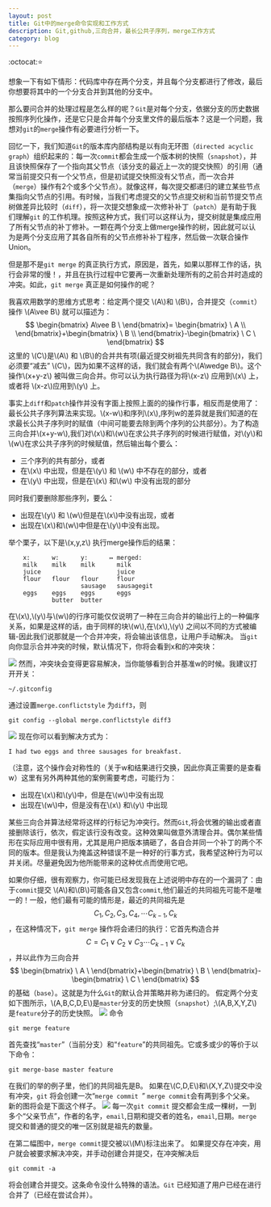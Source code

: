 ```yaml
---
layout: post
title: Git中的merge命令实现和工作方式
description: Git,github,三向合并，最长公共子序列，merge工作方式
category: blog
---
```


:octocat::star:

想象一下有如下情形：代码库中存在两个分支，并且每个分支都进行了修改，最后你想要将其中的一个分支合并到其他的分支中。

那么要问合并的处理过程是怎么样的呢？`Git`是对每个分支，依据分支的历史数据按照序列化操作，还是它只是合并每个分支里文件的最后版本？这是一个问题，我想对`git`的`merge`操作有必要进行分析一下。

回忆一下，我们知道`Git`的版本库内部结构是以有向无环图（`directed acyclic graph`）组织起来的：每一次`commit`都会生成一个版本树的快照（`snapshot`），并且该快照保存了一个指向其父节点（该分支的最近上一次的提交快照）的引用（通常当前提交只有一个父节点，但是初试提交快照没有父节点，而一次合并（`merge`）操作有2个或多个父节点）。就像这样，每次提交都递归的建立某些节点集指向父节点的引用。有时候，当我们考虑提交的父节点提交树和当前节提交节点树做差异比较时（`diff`），将一次提交想象成一次修补补丁（`patch`）是有助于我们理解`git` 的工作机理。按照这种方式，我们可以这样认为，提交树就是集成应用了所有父节点的补丁修补。一颗在两个分支上做merge操作的树，因此就可以认为是两个分支应用了其各自所有的父节点修补补丁程序，然后做一次联合操作Union。

但是那不是`git merge` 的真正执行方式，原因是，首先，如果以那样工作的话，执行会非常的慢！，并且在执行过程中它要再一次重新处理所有的之前合并时造成的冲突。如此，`git merge` 真正是如何操作的呢？

我喜欢用数学的思维方式思考：给定两个提交 \\(A\\)和 \\(B\\)，合并提交（`commit`）操作 \\(A\\vee B\\)  就可以描述为：
$$
\begin{bmatrix}
A\vee B \
\end{bmatrix}= \begin{bmatrix} \
A \\
\end{bmatrix}+\begin{bmatrix} \
B \\
\end{bmatrix}-\begin{bmatrix} \
C \
\end{bmatrix} 
$$
这里的 \\(C\\)是\\(A\\) 和 \\(B\\)的合并共有项(最近提交树祖先共同含有的部分)，我们必须要“减去” \\(C\\)，因为如果不这样的话，我们就会有两个\\(A\wedge B\\)。这个操作\\(x+y-z\\) 被叫做三向合并。你可以认为执行路径为将\\(x-z\\) 应用到\\(x\\) 上，或者将 \\(x-z\\)应用到\\(y\\) 上。

事实上`diff`和`patch`操作并没有字面上按照上面的的操作行事，相反而是使用了：最长公共子序列算法来实现。\\(x-w\\)和序列\\(x\\),序列w的差异就是我们知道的在求最长公共子序列时的赋值（中间可能要去除到两个序列的公共部分）。为了构造三向合并\\(x+y-w\\),我们对\\(x\\)和\\(w\\)在求公共子序列的时候进行赋值，对\\(y\\)和\\(w\\)在求公共子序列的时候赋值，然后输出每个要么：

+ 三个序列的共有部分，或者
+ 在\\(x\\)  中出现，但是在\\(y\\)  和 \\(w\\) 中不存在的部分，或者
+ 在\\(y\\) 中出现，但是在\\(x\\) 和\\(w\\) 中没有出现的部分

同时我们要删除那些序列，要么：

+ 出现在\\(y\\) 和 \\(w\\)但是在\\(x\\)中没有出现，或者
+ 出现在\\(x\\)和\\(w\\)中但是在\\(y\\)中没有出现。

举个栗子，以下是\\(x,y,z\\) 执行merge操作后的结果：
		
		x:      w:      y:      ↦ merged:
		milk    milk    milk      milk
		juice                     juice
		flour   flour   flour     flour
		                sausage   sausagegit
		eggs    eggs    eggs      eggs
		        butter  butter		

在\\(x\\),\\(y\\)与\\(w\\)的行序可能仅仅说明了一种在三向合并的输出行上的一种偏序关系，如果是这样的话，由于同样的块\\(w\\),在\\(x\\),\\(y\\) 之间以不同的方式被编辑-因此我们说那就是一个合并冲突，将会输出该信息，让用户手动解决。
当`git` 向你显示合并冲突的时候，默认情况下，你将会看到x和的冲突块：

![](http://i.imgur.com/XPE0L9G.png)
然而，冲突块会变得更容易解决，当你能够看到合并基准w的时候。我建议打开开关：

	~/.gitconfig

通过设置`merge.conflictstyle` 为`diff3`，则

	git config --global merge.conflictstyle diff3
	
![](http://i.imgur.com/XhKllHf.png)
现在你可以看到解决方式为：

	I had two eggs and three sausages for breakfast.

（注意，这个操作会对称性的（关于w和结果进行交换，因此你真正需要的是查看w）这里有另外两种其他的案例需要考虑，可能行为：

+ 出现在\\(x\\)和\\(y\\)中，但是在\\(w\\)中没有出现
+ 出现在\\(w\\)中，但是没有在\\(x\\) 和\\(y\\) 中出现

某些三向合并算法经常将这样的行标记为冲突行。然而`Git`,将会优雅的输出或者直接删除该行，依次，假定该行没有改变。这种效果叫做意外清理合并。偶尔某些情形在实际应用中很有用，尤其是用户把版本搞砸了，各自合并同一个补丁的两个不同的版本。但是我认为掩盖这种错误不是一种好的行事方式，我希望这种行为可以并关闭。尽量避免因为他所能带来的这种优点而使用它吧。

如果你仔细，很有观察力，你可能已经发现我在上述说明中存在的一个漏洞了：由于`commit`提交 \\(A\\)和\\(B\\)可能各自又包含`commit`,他们最近的共同祖先可能不是唯一的！一般，他们最有可能的情形是，最近的共同祖先是 $$C_{1},C_{2},C_{3},C_{4},\cdots C_{k-1},C_{k}$$ ，在这种情况下，`git merge` 操作将会递归的执行：它首先构造合并 $$ C=C_{1}\vee C_{2} \vee C_{3} \cdots C_{k-1}\vee C_{k}$$ ，并以此作为三向合并$$
\begin{bmatrix} \
A \
\end{bmatrix}+\begin{bmatrix} \
B \
\end{bmatrix}-\begin{bmatrix} \
C \
\end{bmatrix}
$$ 的基础（`base`）。这就是为什么`Git`的默认合并策略并称为递归的。
假定两个分支如下图所示，\\(A,B,C,D,E\\)是`master`分支的历史快照（`snapshot`）;\\(A,B,X,Y,Z\\)是`feature`分子的历史快照。
![](http://i.imgur.com/LffP9wp.png)
命令	
	
	git merge feature

首先查找“`master`”（当前分支）和“`feature`”的共同祖先。它或多或少的等价于以下命令：

	git merge-base master feature

在我们的举的例子里，他们的共同祖先是B。
如果在\\(C,D,E\\)和\\(X,Y,Z\\)提交中没有冲突，`git` 将会创建一次“`merge commit `” `merge commit`会有两到多个父亲。
新的图将会是下面这个样子。
![](http://i.imgur.com/7tIJsg1.png)
每一次`git commit` 提交都会生成一棵树，一到多个“父亲节点”，作者的名字，`email`,日期和提交者的姓名，`email`,日期。`merge`提交和普通的提交的唯一区别就是祖先的数量。
 
在第二幅图中，`merge commit`提交被以\\(M\\)标注出来了。
如果提交存在冲突，用户就会被要求解决冲突，并手动创建合并提交，在冲突解决后

	git commit -a

将会创建合并提交。这条命令没什么特殊的语法。`Git` 已经知道了用户已经在进行合并了（已经在尝试合并）。


